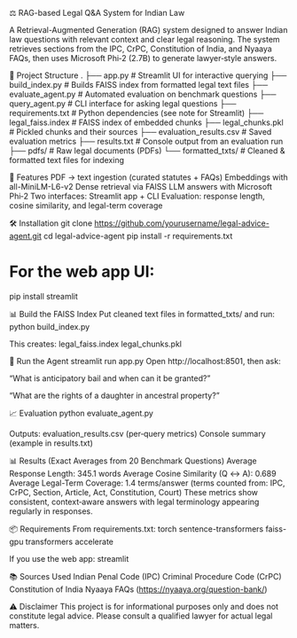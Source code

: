 ⚖️ RAG-based Legal Q&A System for Indian Law

A Retrieval-Augmented Generation (RAG) system designed to answer Indian law questions with relevant context and clear legal reasoning.
The system retrieves sections from the IPC, CrPC, Constitution of India, and Nyaaya FAQs, then uses Microsoft Phi‑2 (2.7B) to generate lawyer‑style answers.

📂 Project Structure
.
├── app.py                 # Streamlit UI for interactive querying
├── build_index.py         # Builds FAISS index from formatted legal text files
├── evaluate_agent.py      # Automated evaluation on benchmark questions
├── query_agent.py         # CLI interface for asking legal questions
├── requirements.txt       # Python dependencies (see note for Streamlit)
├── legal_faiss.index      # FAISS index of embedded chunks
├── legal_chunks.pkl       # Pickled chunks and their sources
├── evaluation_results.csv # Saved evaluation metrics
├── results.txt            # Console output from an evaluation run
├── pdfs/                  # Raw legal documents (PDFs)
└── formatted_txts/        # Cleaned & formatted text files for indexing


🚀 Features
PDF → text ingestion (curated statutes + FAQs)
Embeddings with all-MiniLM-L6-v2
Dense retrieval via FAISS
LLM answers with Microsoft Phi‑2
Two interfaces: Streamlit app + CLI
Evaluation: response length, cosine similarity, and legal-term coverage


🛠️ Installation
git clone https://github.com/yourusername/legal-advice-agent.git
cd legal-advice-agent
pip install -r requirements.txt
# For the web app UI:
pip install streamlit


📊 Build the FAISS Index
Put cleaned text files in formatted_txts/ and run:
python build_index.py

This creates:
legal_faiss.index
legal_chunks.pkl

💬 Run the Agent
streamlit run app.py
Open http://localhost:8501, then ask:

“What is anticipatory bail and when can it be granted?”

“What are the rights of a daughter in ancestral property?”

📈 Evaluation
python evaluate_agent.py

Outputs:
evaluation_results.csv (per‑query metrics)
Console summary (example in results.txt)

📊 Results (Exact Averages from 20 Benchmark Questions)
Average Response Length: 345.1 words
Average Cosine Similarity (Q ↔ A): 0.689
Average Legal-Term Coverage: 1.4 terms/answer
(terms counted from: IPC, CrPC, Section, Article, Act, Constitution, Court)
These metrics show consistent, context‑aware answers with legal terminology appearing regularly in responses.

📦 Requirements
From requirements.txt:
torch
sentence-transformers
faiss-gpu
transformers
accelerate

If you use the web app:
streamlit

📚 Sources Used
Indian Penal Code (IPC)
Criminal Procedure Code (CrPC)
Constitution of India
Nyaaya FAQs (https://nyaaya.org/question-bank/) 

⚠️ Disclaimer
This project is for informational purposes only and does not constitute legal advice. Please consult a qualified lawyer for actual legal matters.
